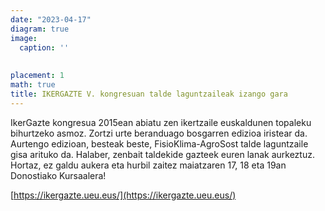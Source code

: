 ```yaml
---
date: "2023-04-17"
diagram: true
image:
  caption: ''
  
  
placement: 1
math: true
title: IKERGAZTE V. kongresuan talde laguntzaileak izango gara
---
```


IkerGazte kongresua 2015ean abiatu zen ikertzaile euskaldunen topaleku bihurtzeko asmoz. Zortzi urte beranduago bosgarren edizioa iristear da. Aurtengo edizioan, besteak beste, FisioKlima-AgroSost talde laguntzaile gisa arituko da. Halaber, zenbait taldekide gazteek euren lanak aurkeztuz. Hortaz, ez galdu aukera eta hurbil zaitez maiatzaren 17, 18 eta 19an Donostiako Kursaalera!

[https://ikergazte.ueu.eus/](https://ikergazte.ueu.eus/)

